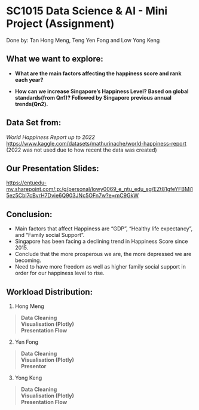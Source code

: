 SC1015 Data Science & AI - Mini Project (Assignment)
================================
Done by: Tan Hong Meng, Teng Yen Fong and Low Yong Keng


## What we want to explore:

- **What are the main factors affecting the happiness score and rank each year?**

- **How can we increase Singapore’s Happiness Level? Based on global standards(from Qn1)? Followed by Singapore previous annual trends(Qn2).**


## Data Set from:

  *World Happiness Report up to 2022*  
    <https://www.kaggle.com/datasets/mathurinache/world-happiness-report>    
    (2022 was not used due to how recent the data was created)
    

## Our Presentation Slides: 
https://entuedu-my.sharepoint.com/:p:/g/personal/lowy0069_e_ntu_edu_sg/EZt81gfeYFBMj15ez5Cbl7cBvrH7Dvie6Q903JNc5OFn7w?e=mC9GkW


## Conclusion:
- Main factors that affect Happiness are “GDP”, “Healthy life expectancy”, and “Family social Support”. 
- Singapore has been facing a declining trend in Happiness Score since 2015. 
- Conclude that the more prosperous we are, the more depressed we are becoming. 
- Need to have more freedom as well as higher family social support in order for our happiness level to rise.


## Workload Distribution:

1.  Hong Meng

> **Data Cleaning** <br> **Visualisation (Plotly)** <br> **Presentation Flow**
  

2.  Yen Fong

> **Data Cleaning** <br> **Visualisation (Plotly)** <br> **Presentor**


3.  Yong Keng

> **Data Cleaning** <br> **Visualisation (Plotly)** <br> **Presentation Flow**

